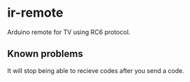 # ir-remote
Arduino remote for TV using RC6 protocol.

## Known problems
It will stop being able to recieve codes after you send a code. 
